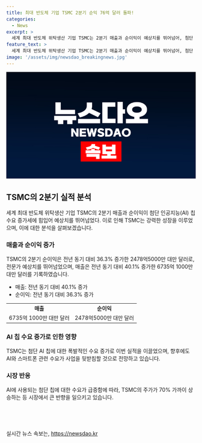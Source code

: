 ```yaml
---
title: 최대 반도체 기업 TSMC 2분기 순익 76억 달러 돌파!
categories:
  - News
excerpt: >
  세계 최대 반도체 위탁생산 기업 TSMC는 2분기 매출과 순이익이 예상치를 뛰어넘어, 첨단 인공지능(AI) 칩 수요 증가에 힘입어 기록을 세웠다. 2분기 순이익은 전년 대비 36.3% 증가한 2478억5000만 대만 달러를 기록하며 전문가 예상치를 상회했고, 매출도 전년 대비 40.1% 성장한 6735억 1000만 대만 달러를 기록했다. TSMC는 AI와 관련한 수요 증가로 올해 증시에서 주목을 받을 것으로 예상되고 있다.
feature_text: >
  세계 최대 반도체 위탁생산 기업 TSMC는 2분기 매출과 순이익이 예상치를 뛰어넘어, 첨단 인공지능(AI) 칩 수요 증가에 힘입어 기록을 세웠다. 2분기 순이익은 전년 대비 36.3% 증가한 2478억5000만 대만 달러를 기록하며 전문가 예상치를 상회했고, 매출도 전년 대비 40.1% 성장한 6735억 1000만 대만 달러를 기록했다. TSMC는 AI와 관련한 수요 증가로 올해 증시에서 주목을 받을 것으로 예상되고 있다.
image: '/assets/img/newsdao_breakingnews.jpg'
---
```


<p><img src="/assets/img/newsdao_breakingnews.jpg" alt="cryptoinkorea 속보" /></p>

<h2 data-ke-size="size26">TSMC의 2분기 실적 분석</h2>

<p data-ke-size="size16">세계 최대 반도체 위탁생산 기업 TSMC의 2분기 매출과 순이익이 첨단 인공지능(AI) 칩 수요 증가세에 힘입어 예상치를 뛰어넘었다. 이로 인해 TSMC는 강력한 성장을 이루었으며, 이에 대한 분석을 살펴보겠습니다.</p>

<h3>매출과 순이익 증가</h3>

<p data-ke-size="size16">TSMC의 2분기 순이익은 전년 동기 대비 36.3% 증가한 2478억5000만 대만 달러로, 전문가 예상치를 뛰어넘었으며, 매출은 전년 동기 대비 40.1% 증가한 6735억 1000만 대만 달러를 기록하였습니다.</p>

<ul>
    <li>매출: 전년 동기 대비 40.1% 증가</li>
    <li>순이익: 전년 동기 대비 36.3% 증가</li>
</ul>

<table>
    <tr>
        <td style="text-align: center; height: 17px;"><b>매출</b></td>
        <td style="text-align: center; height: 17px;"><b>순이익</b></td>
    </tr>
    <tr>
        <td style="text-align: center; height: 17px;">6735억 1000만 대만 달러</td>
        <td style="text-align: center; height: 17px;">2478억5000만 대만 달러</td>
    </tr>
</table>

<h3>AI 칩 수요 증가로 인한 영향</h3>

<p data-ke-size="size16">TSMC는 첨단 AI 칩에 대한 폭발적인 수요 증가로 이번 실적을 이끌었으며, 향후에도 AI와 스마트폰 관련 수요가 사업을 뒷받침할 것으로 전망하고 있습니다.</p>

<h3>시장 반응</h3>

<p data-ke-size="size16">AI에 사용되는 첨단 칩에 대한 수요가 급증함에 따라, TSMC의 주가가 70% 가까이 상승하는 등 시장에서 큰 반향을 일으키고 있습니다.</p>

<p data-ke-size="size16">&nbsp;</p>

<p data-ke-size="size16">&nbsp;</p>
실시간 뉴스 속보는, <a href="https://newsdao.kr" rel="dofollow">https://newsdao.kr</a>


